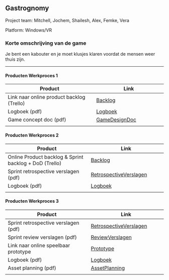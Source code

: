 ## Gastrognomy
Project team: Mitchell, Jochem, Shailesh, Alex, Femke, Vera

Platform:
Windows/VR

### Korte omschrijving van de game

Je bent een kabouter en je moet klusjes klaren voordat de mensen weer thuis zijn.

---
#### Producten Werkproces 1
| Product  | Link |
| ------ |  ------ |
| Link naar online product backlog (Trello) | [Backlog]
| Logboek (pdf)                             | [Logboek]
| Game concept doc (pdf)                    | [GameDesignDoc]
|<img width=500/>|<img width=300/>|
   
#### Producten Werkproces 2
| Product  | Link |
| ------ |  ------ |
| Online Product backlog & Sprint backlog + DoD (Trello)    | [Backlog]
| Sprint retrospective verslagen (pdf)                      | [RetrospectiveVerslagen]
| Logboek (pdf)                                             | [Logboek]
|<img width=500/>|<img width=300/>|
   
#### Producten Werkproces 3
| Product  | Link |
| ------ |  ------ |
| Sprint retrospective verslagen (pdf)  | [RetrospectiveVerslagen]
| Sprint review verslagen (pdf)         | [ReviewVerslagen]
| Link naar online speelbaar prototype  | [Prototype]
| Logboek (pdf)                         | [Logboek]
| Asset planning (pdf)                  | [AssetPlanning]
|<img width=500/>|<img width=300/>|

   [Backlog]: <https://trello.com/b/kfqWhrdm/project-mythe>
   [Logboek]: <https://docs.google.com/document/d/1Wsb6gyKry_lQSOKj3yD8CEMkXf6jSZTwtZz2uy8n2AQ>
   [GameDesignDoc]: <https://docs.google.com/presentation/d/11LprcXs38A70jUiI26nzGr5Y77nBShLgdPsIECx5DG8>
   [AssetPlanning]: <https://docs.google.com/document/d/14x5mPtOM0HXlzkWMwVGTWfxDTHIPWYP4X-BIc84kuS0/edit#>

   [ReviewVerslagen]: <https://docs.google.com/document/d/1kUA64jdfAfcU1iHSlJt380XAVrWGGe2WbRUrIEDXMBI/edit?usp=drivesdk>
   [Prototype]: <>
   [RetrospectiveVerslagen]: <>

   
